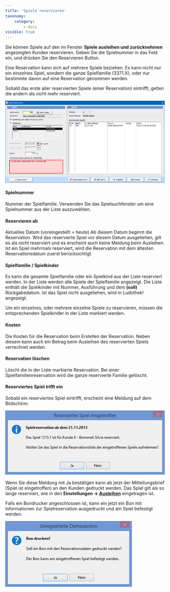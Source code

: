 ```yaml
---
title: 'Spiele reservieren'
taxonomy:
    category:
        - docs
visible: true
---
```


Sie können Spiele auf den im Fenster **Spiele ausleihen und zurücknehmen** angezeigten Kunden reservieren. Geben Sie die Spielnummer in das Feld ein, und drücken Sie den Reservieren Button.

Eine Reservation kann sich auf mehrere Spiele beziehen. Es kann nicht nur ein einzelnes Spiel, sondern die ganze Spielfamilie (3371.X), oder nur bestimmte davon auf eine Reservation genommen werden.

Sobald das erste aller reservierten Spiele (einer Reservation) eintrifft, gelten die andern als nicht mehr reserviert.

![spiele-reservieren](../../images/spiele-reservieren.png)

#### Spielnummer

Nummer der Spielfamilie. Verwenden Sie das Spielsuchfenster um eine Spielnummer aus der Liste auszuwählen.

#### Reservieren ab

Aktuelles Datum (voreingestellt = heute) Ab diesem Datum beginnt die Reservation. Wird das reservierte Spiel vor diesem Datum ausgeliehen, gilt es als nicht reserviert und es erscheint auch keine Meldung beim Ausleihen. Ist ein Spiel mehrmals reserviert, wird die Reservation mit dem ältesten Reservationsdatum zuerst berücksichtigt.

#### Spielfamilie / Spielkinder

Es kann die gesamte Spielfamilie oder ein Spielkind aus der Liste reserviert werden. In der Liste werden alle Spiele der Spielfamilie angezeigt. Die Liste enthält die Spielkinder mit Nummer, Ausführung und dem **(soll)** Rückgabedatum. Ist das Spiel nicht ausgeliehen, wird in Ludothek! angezeigt.

Um ein einzelnes, oder mehrere einzelne Spiele zu reservieren, müssen die entsprechenden Spielkinder in der Liste markiert werden.

#### Kosten

Die Kosten für die Reservation beim Erstellen der Reservation. Neben diesem kann auch ein Betrag beim Ausleihen des reservierten Spiels verrechnet werden.

#### Reservation löschen

Löscht die in der Liste markierte Reservation. Bei einer Spielfamilienreservation wird die ganze reservierte Familie gelöscht.

#### Reserviertes Spiel trifft ein

Sobald ein reserviertes Spiel eintrifft, erscheint eine Meldung auf dem Bildschirm:

![reserviertes-spiel-eingetroffen](../../images/reserviertes-spiel-eingetroffen.png)

Wenn Sie diese Meldung mit Ja bestätigen kann ab jetzt der Mitteilungsbrief (Spiel ist eingetroffen) an den Kunden gedruckt werden. Das Spiel gilt als so lange reserviert, wie in den **Einstellungen → [Ausleihen](/einstellungen/allgemeine-einstellungen/ausleihen)** eingetragen ist.

Falls ein Bondrucker angeschlossen ist, kann ein jetzt ein Bon mit Informationen zur Spielreservation ausgedruckt und am Spiel befestigt werden.

![bon-drucken ](../../images/bon-drucken.png)
